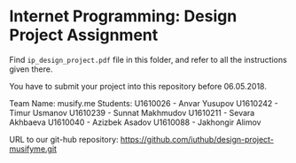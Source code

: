 # Internet Programming: Design Project Assignment

Find `ip_design_project.pdf` file in this folder, and refer to all the instructions given there. 

You have to submit your project into this repository before 06.05.2018.


Team Name: musify.me
Students:
    U1610026 - Anvar Yusupov
    U1610242 - Timur Usmanov
    U1610239 - Sunnat Makhmudov
    U1610211 - Sevara Akhbaeva
    U1610040 - Azizbek Asadov
    U1610088 - Jakhongir Alimov

URL to our git-hub repository: 
https://github.com/iuthub/design-project-musifyme.git
